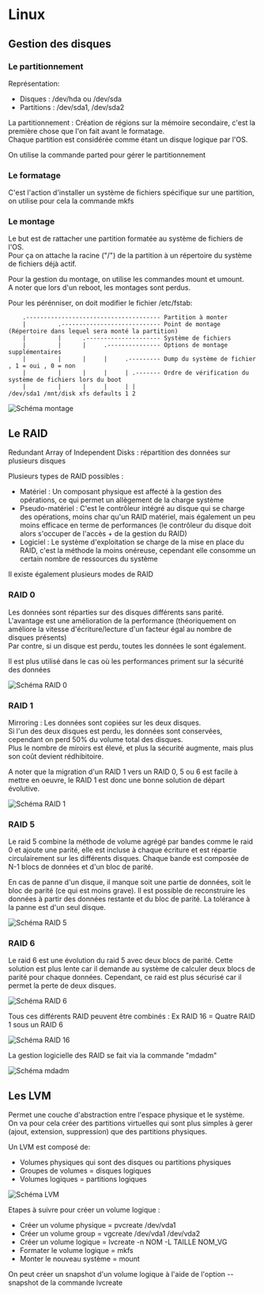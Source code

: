 # Linux

## Gestion des disques

### Le partitionnement

Représentation:
- Disques : /dev/hda ou /dev/sda
- Partitions : /dev/sda1, /dev/sda2

La partitionnement : Création de régions sur la mémoire secondaire, c'est la première chose que l'on fait avant le formatage.  
Chaque partition est considérée comme étant un disque logique par l'OS.

On utilise la commande parted pour gérer le partitionnement

### Le formatage
C'est l'action d'installer un système de fichiers spécifique sur une partition, on utilise pour cela la commande mkfs

### Le montage
Le but est de rattacher une partition formatée au système de fichiers de l'OS.  
Pour ça on attache la racine ("/") de la partition à un répertoire du système de fichiers déjà actif.

Pour la gestion du montage, on utilise les commandes mount et umount.  
A noter que lors d'un reboot, les montages sont perdus.

Pour les pérénniser, on doit modifier le fichier /etc/fstab:
```
    .-------------------------------------- Partition à monter
    |         .---------------------------- Point de montage (Répertoire dans lequel sera monté la partition)
    |         |      .--------------------- Système de fichiers
    |         |      |     .--------------- Options de montage supplémentaires
    |         |      |     |     .--------- Dump du système de fichier , 1 = oui , 0 = non
    |         |      |     |     | .------- Ordre de vérification du système de fichiers lors du boot
    |         |      |     |     | |
/dev/sda1 /mnt/disk xfs defaults 1 2
```

![Schéma montage](../../images/os_linux_montage.png)

## Le RAID

Redundant Array of Independent Disks : répartition des données sur plusieurs disques

Plusieurs types de RAID possibles : 
- Matériel : Un composant physique est affecté à la gestion des opérations, ce qui permet un allègement de la charge système
- Pseudo-matériel : C'est le contrôleur intégré au disque qui se charge des opérations, moins char qu'un RAID matériel, mais également un peu moins efficace en terme de performances (le contrôleur du disque doit alors s'occuper de l'accès + de la gestion du RAID)
- Logiciel : Le système d'exploitation se charge de la mise en place du RAID, c'est la méthode la moins onéreuse, cependant elle consomme un certain nombre de ressources du système

Il existe également plusieurs modes de RAID

### RAID 0
Les données sont réparties sur des disques différents sans parité.  
L'avantage est une amélioration de la performance (théoriquement on améliore la vitesse d'écriture/lecture d'un facteur égal au nombre de disques présents)  
Par contre, si un disque est perdu, toutes les données le sont également.

Il est plus utilisé dans le cas où les performances priment sur la sécurité des données

![Schéma RAID 0](../../images/os_raid_0.png)

### RAID 1
Mirroring : Les données sont copiées sur les deux disques.  
Si l'un des deux disques est perdu, les données sont conservées, cependant on perd 50% du volume total des disques.  
Plus le nombre de miroirs est élevé, et plus la sécurité augmente, mais plus son coût devient rédhibitoire.

A noter que la migration d'un RAID 1 vers un RAID 0, 5 ou 6 est facile à mettre en oeuvre, le RAID 1 est donc une bonne solution de départ évolutive.

![Schéma RAID 1](../../images/os_raid_1.png)

### RAID 5
Le raid 5 combine la méthode de volume agrégé par bandes comme le raid 0 et ajoute une parité, elle est incluse à chaque écriture et est répartie circulairement sur les différents disques.
Chaque bande est composée de N-1 blocs de données et d'un bloc de parité.

En cas de panne d'un disque, il manque soit une partie de données, soit le bloc de parité (ce qui est moins grave). Il est possible de reconstruire les données à partir des données restante et du bloc de parité.
La tolérance à la panne est d'un seul disque. 

![Schéma RAID 5](../../images/os_raid_5.png)

### RAID 6
Le raid 6 est une évolution du raid 5 avec deux blocs de parité.
Cette solution est plus lente car il demande au système de calculer deux blocs de parité pour chaque données. 
Cependant, ce raid est plus sécurisé car il permet la perte de deux disques.

![Schéma RAID 6](../../images/os_raid_6.png)

Tous ces différents RAID peuvent être combinés : Ex RAID 16 = Quatre RAID 1 sous un RAID 6

![Schéma RAID 16](../../images/os_raid_16.png)

La gestion logicielle des RAID se fait via la commande "mdadm"

![Schéma mdadm](../../images/os_raid_mdadm.png)

## Les LVM

Permet une couche d'abstraction entre l'espace physique et le système.  
On va pour cela créer des partitions virtuelles qui sont plus simples à gerer (ajout, extension, suppression) que des partitions physiques.  

Un LVM est composé de:
- Volumes physiques qui sont des disques ou partitions physiques
- Groupes de volumes = disques logiques
- Volumes logiques = partitions logiques

![Schéma LVM](../../images/os_linux_lvm.png)

Etapes à suivre pour créer un volume logique :
- Créer un volume physique = pvcreate /dev/vda1
- Créer un volume group = vgcreate /dev/vda1 /dev/vda2
- Créer un volume logique = lvcreate -n NOM -L TAILLE NOM_VG
- Formater le volume logique = mkfs
- Monter le nouveau système = mount

On peut créer un snapshot d'un volume logique à l'aide de l'option --snapshot de la commande lvcreate

